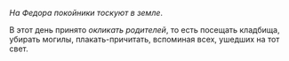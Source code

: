 _На Федора покойники тоскуют в земле_.

В этот день принято _окликать роди­телей_, то есть посещать кладбища, убирать могилы, плакать-причитать, вспо­миная всех, ушедших на тот свет.